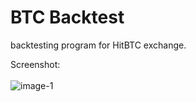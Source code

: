 # BTC Backtest


backtesting program for HitBTC exchange.

Screenshot:<br><br>
<img src="https://i.ibb.co/TqppBJH/image-1.png" alt="image-1" border="0">
